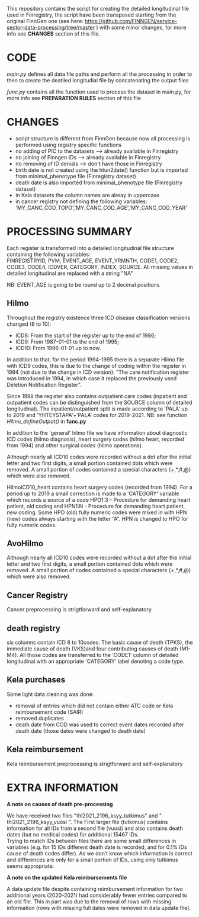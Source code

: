 
This repository contains the script for creating the detailed longitudinal file used in Finregistry, the script have been transposed starting from the original FinnGen one (see here: https://github.com/FINNGEN/service-sector-data-processing/tree/master ) with some minor changes, for more info see **CHANGES** section of this file.

# CODE

*main.py* defines all data file paths and perform all the processing in order to then to create the deatiled longitudial file by concatenating the output files

*func.py* contains all the function used to process the dataset in main.py, for more info see **PREPARATION RULES** section of this file

# CHANGES

- script structure is different from FinnGen because now all processing is performed using registry specific functions
- no adding of PIC to the datasets      --> already available in Finregistry 
- no joining of Finngen IDs             --> already available in Finregistry 
- no removing of ID denials             --> don't have those in Finregistry
- birth date is not created using the htun2date() function but is imported from minimal_phenotype file (Finregistry dataset)
- death date is also imported from minimal_phenotype file (Finregistry dataset)
- in Kela datasets the column names are alreay in uppercase
- in cancer registry not defining the following variables:
'MY_CANC_COD_TOPO','MY_CANC_COD_AGE','MY_CANC_COD_YEAR'

# PROCESSING SUMMARY

Each register is transformed into a detailed longitudinal file structure containing the following variables: <br>FINREGISTRYID, PVM, EVENT_AGE, EVENT_YRMNTH, CODE1, CODE2, CODE3, CODE4, ICDVER, CATEGORY, INDEX, SOURCE. 
All missing values in detailed longitudinal are replaced with a string "NA" 

NB: EVENT_AGE is going to be round up to 2 decimal positions

## Hilmo 

Throughout the registry existence three ICD disease classification versions changed (8 to 10):
* ICD8: From the start of the register up to the end of 1986;
* ICD9: From 1987-01-01 to the end of 1995;
* ICD10: From 1996-01-01 up to now.

In addition to that, for the period 1994-1995 there is a separate Hilmo file with ICD9 codes, this is due to the change of coding within the register in 1994 (not due to the change in ICD version): "The care notification register was introduced in 1994, in which case it replaced the previously used Deletion Notification Register".

Since 1998 the register also contains outpatient care codes (inpatient and outpatient codes can be distinguished from the SOURCE column of detailed longitudinal). The inpatient/outpatient split is made according to 'PALA' up to 2019 and 'YHTEYSTAPA'+’PALA’ codes for 2019-2021. 
NB: see function *Hilmo_defineOutpat()* in **func.py** 

In addition to the 'general' hilmo file we have information about diagnostic ICD codes (hilmo diagnosis), heart surgery codes (hilmo heart, recorded from 1994) and other surgical codes (hilmo operations). 

Although nearly all ICD10 codes were recorded without a dot after the initial letter and two first digits, a small portion contained dots which were removed. A small portion of codes contained a special characters {+,\*,#,@} which were also removed. 

HilmoICD10_heart contains heart surgery codes (recorded from 1994). For a period up to 2019 a small correction is made to a 'CATEGORY' variable which records a source of a code  HPO1:3 - Procedure for demanding heart patient, old coding and HPN1:N - Procedure for demanding heart patient, new coding. Some HPO (old) fully numeric codes were mixed in with HPN (new) codes always starting with the letter “A”. HPN is changed to HPO for fully numeric codes.

## AvoHilmo

Although nearly all ICD10 codes were recorded without a dot after the initial letter and two first digits, a small portion contained dots which were removed. A small portion of codes contained a special characters {+,\*,#,@} which were also removed. 

## Cancer Registry

Cancer preprocessing is strigtforward and self-explanatory.

## death registry

six columns contain ICD 8 to 10codes: The basic cause of death (TPKS), the immediate cause of death (VKS)and four contributing causes of death (M1-M4). All those codes are transferred to the ‘CODE1’ column of detailed longitudinal with an appropriate 'CATEGORY' label denoting a code type. 

## Kela purchases

Some light data cleaning was done: 
* removal of entries which did not contain either ATC code or Kela reimbursement code (SAIR)
* removed duplicates 
* death date from COD was used to correct event dates recorded after death date (those dates were changed to death date)

## Kela reimbursement

Kela reimbursement preprocessing is strigtforward and self-explanatory 


# EXTRA INFORMATION

**A note on causes of death pre-processing**

We have received two files "thl2021_2196_ksyy_tutkimus" and " thl2021_2196_ksyy_vuosi ". 
The First larger file (tutkimus) contains information for all IDs from a second file (vuosi) and also contains death dates (but no medical codes) for additional 15467 IDs.  
Trying to match IDs between files there are some small differences in variables (e.g. for 15 IDs different death date is recorded, and for 0.1% IDs cause of death codes differ). As we don’t know which information is correct and differences are only for a small portion of IDs, using only tutkimus seems appropriate.

**A note on the updated Kela reimbursements file**

A data update file despite containing reimbursement information for two additional years (2020-2021) had considerably fewer entries compared to an old file. This in part was due to the removal of rows with missing information (rows with missing full dates were removed in data update file).

